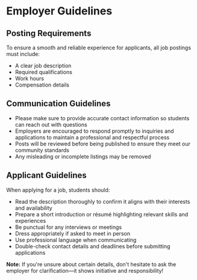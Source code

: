# Employer Guidelines

## Posting Requirements

To ensure a smooth and reliable experience for applicants, all job postings must include:
- A clear job description
- Required qualifications
- Work hours
- Compensation details

## Communication Guidelines

- Please make sure to provide accurate contact information so students can reach out with questions
- Employers are encouraged to respond promptly to inquiries and applications to maintain a professional and respectful process
- Posts will be reviewed before being published to ensure they meet our community standards
- Any misleading or incomplete listings may be removed

## Applicant Guidelines

When applying for a job, students should:
- Read the description thoroughly to confirm it aligns with their interests and availability
- Prepare a short introduction or résumé highlighting relevant skills and experiences
- Be punctual for any interviews or meetings
- Dress appropriately if asked to meet in person
- Use professional language when communicating
- Double-check contact details and deadlines before submitting applications

**Note:** If you're unsure about certain details, don't hesitate to ask the employer for clarification—it shows initiative and responsibility! 